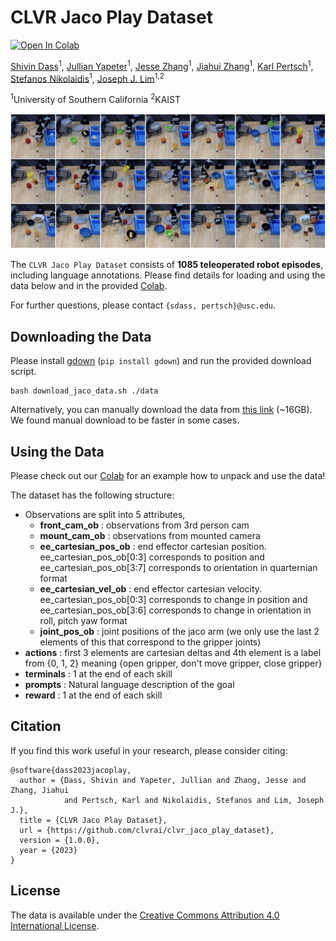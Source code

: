 # CLVR Jaco Play Dataset

[![Open In Colab](https://colab.research.google.com/assets/colab-badge.svg)](https://colab.research.google.com/drive/1GC6LHTSMGufMkHfeAw5Ne3sQFViT_FL6?usp=sharing)

[Shivin Dass](https://shivindass.github.io/)<sup>1</sup>, [Jullian Yapeter](https://jullianyapeter.com/)<sup>1</sup>, 
[Jesse Zhang](https://jesbu1.github.io/)<sup>1</sup>, [Jiahui Zhang](https://jiahui-3205.github.io/)<sup>1</sup>,
[Karl Pertsch](https://kpertsch.github.io/)<sup>1</sup>, [Stefanos Nikolaidis](https://stefanosnikolaidis.net/)<sup>1</sup>, 
[Joseph J. Lim](https://www.clvrai.com/)<sup>1,2</sup>

<sup>1</sup>University of Southern California
<sup>2</sup>KAIST

<p align="center">
<img src="docs/jaco_play_teaser.jpeg" width="800">
</img></p>


The `CLVR Jaco Play Dataset` consists of **1085 teleoperated robot episodes**, including language annotations.
Please find details for loading and using the data below and in the provided [Colab](https://colab.research.google.com/drive/1GC6LHTSMGufMkHfeAw5Ne3sQFViT_FL6?usp=sharing).

For further questions, please contact `{sdass, pertsch}@usc.edu`.

## Downloading the Data

Please install [gdown](https://github.com/wkentaro/gdown) (`pip install gdown`) and run the provided download script.
```
bash download_jaco_data.sh ./data
```
Alternatively, you can manually download the data from 
[this link](https://drive.google.com/file/d/1tVSilmXhyQd8gxZAEhvKMnynw0qzRFSZ/view?usp=share_link) (~16GB).
We found manual download to be faster in some cases.

## Using the Data
Please check out our [Colab](https://colab.research.google.com/drive/1GC6LHTSMGufMkHfeAw5Ne3sQFViT_FL6?usp=sharing) for an example how to unpack and use the data!

The dataset has the following structure:

- Observations are split into 5 attributes,
    - **front_cam_ob** : observations from 3rd person cam
    - **mount_cam_ob** : observations from mounted camera
    - **ee_cartesian_pos_ob** : end effector cartesian position. ee_cartesian_pos_ob[0:3] corresponds to position and ee_cartesian_pos_ob[3:7] corresponds to orientation in quarternian format
    - **ee_cartesian_vel_ob** : end effector cartesian velocity. ee_cartesian_pos_ob[0:3] corresponds to change in position and ee_cartesian_pos_ob[3:6] corresponds to change in orientation in roll, pitch yaw format
    - **joint_pos_ob** : joint positions of the jaco arm (we only use the last 2 elements of this that correspond to the gripper joints)
- **actions** : first 3 elements are cartesian deltas and 4th element is a label from {0, 1, 2} meaning {open gripper, don't move gripper, close gripper}
- **terminals** : 1 at the end of each skill
- **prompts** : Natural language description of the goal
- **reward** : 1 at the end of each skill

## Citation

If you find this work useful in your research, please consider citing:
```
@software{dass2023jacoplay,
  author = {Dass, Shivin and Yapeter, Jullian and Zhang, Jesse and Zhang, Jiahui
            and Pertsch, Karl and Nikolaidis, Stefanos and Lim, Joseph J.},
  title = {CLVR Jaco Play Dataset},
  url = {https://github.com/clvrai/clvr_jaco_play_dataset},
  version = {1.0.0},
  year = {2023}
}
```

## License

The data is available under the [Creative Commons Attribution 4.0 International License](https://creativecommons.org/licenses/by/4.0/).
